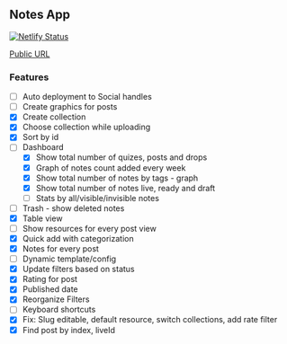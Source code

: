 ## Notes App

[![Netlify Status](https://api.netlify.com/api/v1/badges/4b034bd0-06d8-4087-a4e1-fb0c99603985/deploy-status)](https://app.netlify.com/sites/bbox-notes-app/deploys)

[Public URL](https://bbox-notes-app.netlify.com)

### Features

- [ ] Auto deployment to Social handles
- [ ] Create graphics for posts
- [x] Create collection
- [x] Choose collection while uploading
- [x] Sort by id
- [ ] Dashboard
  - [x] Show total number of quizes, posts and drops
  - [x] Graph of notes count added every week
  - [x] Show total number of notes by tags - graph
  - [x] Show total number of notes live, ready and draft
  - [ ] Stats by all/visible/invisible notes
- [ ] Trash - show deleted notes
- [x] Table view
- [ ] Show resources for every post view
- [x] Quick add with categorization
- [x] Notes for every post
- [ ] Dynamic template/config
- [x] Update filters based on status
- [x] Rating for post
- [x] Published date
- [x] Reorganize Filters
- [ ] Keyboard shortcuts
- [x] Fix: Slug editable, default resource, switch collections, add rate filter
- [x] Find post by index, liveId